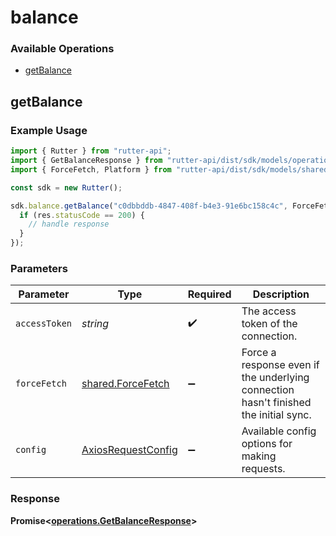 # balance

### Available Operations

* [getBalance](#getbalance)

## getBalance

### Example Usage

```typescript
import { Rutter } from "rutter-api";
import { GetBalanceResponse } from "rutter-api/dist/sdk/models/operations";
import { ForceFetch, Platform } from "rutter-api/dist/sdk/models/shared";

const sdk = new Rutter();

sdk.balance.getBalance("c0dbbddb-4847-408f-b4e3-91e6bc158c4c", ForceFetch.True).then((res: GetBalanceResponse) => {
  if (res.statusCode == 200) {
    // handle response
  }
});
```

### Parameters

| Parameter                                                                            | Type                                                                                 | Required                                                                             | Description                                                                          |
| ------------------------------------------------------------------------------------ | ------------------------------------------------------------------------------------ | ------------------------------------------------------------------------------------ | ------------------------------------------------------------------------------------ |
| `accessToken`                                                                        | *string*                                                                             | :heavy_check_mark:                                                                   | The access token of the connection.                                                  |
| `forceFetch`                                                                         | [shared.ForceFetch](../../models/shared/forcefetch.md)                               | :heavy_minus_sign:                                                                   | Force a response even if the underlying connection hasn't finished the initial sync. |
| `config`                                                                             | [AxiosRequestConfig](https://axios-http.com/docs/req_config)                         | :heavy_minus_sign:                                                                   | Available config options for making requests.                                        |


### Response

**Promise<[operations.GetBalanceResponse](../../models/operations/getbalanceresponse.md)>**


